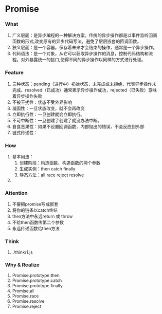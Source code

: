 # Promise

### What
1. 广义层面：是异步编程的一种解决方案，传统的异步操作都是以事件监听回调函数的形式,改变原有的异步代码写法，避免了层层嵌套的回调函数。
2. 狭义层面：是一个容器，保存着未来才会结束的操作，通常是一个异步操作。
3. 代码语法：是一个对象，从它可以获取异步操作的消息，控制代码结构和流程。对外暴露统一的接口,使得不同的异步操作以同样的方式进行处理。

### Feature
1. 三种状态：pending（进行中）初始状态，未完成或未拒绝，代表异步操作未完成、resolved（已成功）通常表示异步操作成功，rejected（已失败）意味着异步操作失败
2. 不被干扰性：状态不受外界影响
3. 凝固性：一旦状态改变，就不会再改变
4. 立即执行性：一旦创建就会立即执行。
5. 不可中断性：一旦创建了创建了就没办法中断。
6. 自食恶果性：如果不设置回调函数，内部抛出的错误，不会反应到外部
7. 链式传递性：

### How
1. 基本用法：
    1) 创建阶段：构造函数、构造函数的两个参数
    2) 生成实例：then catch finally
    3) 静态方法：all race  reject resolve
2.


### Attention
1. 不要把promise写成嵌套
2. 将你的链条以catch终结
3. then方法中永远return 或 throw
4. 不给then函数传第二个参数
5. 永远传递函数给then方法

### Think
1. ./think/1.js


### Why & Realize
1. Promise.prototype.then
2. Promise.prototype.catch
3. Promise.prototype.finally
4. Promise.all
5. Promise.race
6. Promise.resolve
7. Promise.reject

